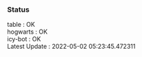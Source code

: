### Status


table : OK  
hogwarts : OK  
icy-bot : OK  
Latest Update : 2022-05-02 05:23:45.472311
